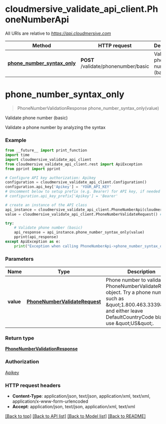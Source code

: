 # cloudmersive_validate_api_client.PhoneNumberApi

All URIs are relative to *https://api.cloudmersive.com*

Method | HTTP request | Description
------------- | ------------- | -------------
[**phone_number_syntax_only**](PhoneNumberApi.md#phone_number_syntax_only) | **POST** /validate/phonenumber/basic | Validate phone number (basic)


# **phone_number_syntax_only**
> PhoneNumberValidationResponse phone_number_syntax_only(value)

Validate phone number (basic)

Validate a phone number by analyzing the syntax

### Example
```python
from __future__ import print_function
import time
import cloudmersive_validate_api_client
from cloudmersive_validate_api_client.rest import ApiException
from pprint import pprint

# Configure API key authorization: Apikey
configuration = cloudmersive_validate_api_client.Configuration()
configuration.api_key['Apikey'] = 'YOUR_API_KEY'
# Uncomment below to setup prefix (e.g. Bearer) for API key, if needed
# configuration.api_key_prefix['Apikey'] = 'Bearer'

# create an instance of the API class
api_instance = cloudmersive_validate_api_client.PhoneNumberApi(cloudmersive_validate_api_client.ApiClient(configuration))
value = cloudmersive_validate_api_client.PhoneNumberValidateRequest() # PhoneNumberValidateRequest | Phone number to validate in a PhoneNumberValidateRequest object.  Try a phone number such as \"1.800.463.3339\", and either leave DefaultCountryCode blank or use \"US\".

try:
    # Validate phone number (basic)
    api_response = api_instance.phone_number_syntax_only(value)
    pprint(api_response)
except ApiException as e:
    print("Exception when calling PhoneNumberApi->phone_number_syntax_only: %s\n" % e)
```

### Parameters

Name | Type | Description  | Notes
------------- | ------------- | ------------- | -------------
 **value** | [**PhoneNumberValidateRequest**](PhoneNumberValidateRequest.md)| Phone number to validate in a PhoneNumberValidateRequest object.  Try a phone number such as \&quot;1.800.463.3339\&quot;, and either leave DefaultCountryCode blank or use \&quot;US\&quot;. | 

### Return type

[**PhoneNumberValidationResponse**](PhoneNumberValidationResponse.md)

### Authorization

[Apikey](../README.md#Apikey)

### HTTP request headers

 - **Content-Type**: application/json, text/json, application/xml, text/xml, application/x-www-form-urlencoded
 - **Accept**: application/json, text/json, application/xml, text/xml

[[Back to top]](#) [[Back to API list]](../README.md#documentation-for-api-endpoints) [[Back to Model list]](../README.md#documentation-for-models) [[Back to README]](../README.md)

